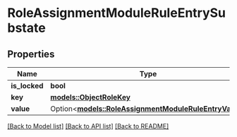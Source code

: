# RoleAssignmentModuleRuleEntrySubstate

## Properties

Name | Type | Description | Notes
------------ | ------------- | ------------- | -------------
**is_locked** | **bool** |  | 
**key** | [**models::ObjectRoleKey**](ObjectRoleKey.md) |  | 
**value** | Option<[**models::RoleAssignmentModuleRuleEntryValue**](RoleAssignmentModuleRuleEntryValue.md)> |  | [optional]

[[Back to Model list]](../README.md#documentation-for-models) [[Back to API list]](../README.md#documentation-for-api-endpoints) [[Back to README]](../README.md)


